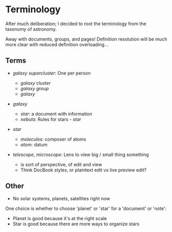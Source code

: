 # Terminology

After much deliberation; I decided to root the terminology from the taxonomy of astronomy.

Away with documents, groups, and pages! Definition resolution will be much more clear with reduced definition overloading...

## Terms

- _galaxy supercluster_: One per person
  - _galaxy cluster_
  - _galaxy group_
  - _galaxy_

- _galaxy_
  - _star_: a document with information
  - _nebula_: Rules for stars
		- _star_

- _star_
  - _molecules_: composer of atoms
  - _atom_: datum

- _telescope_,  _microscope_: Lens to view big / small thing something
  - is sort of perspective, of edit and view
  - Think DocBook styles, or plaintext edit vs live preview edit?

## Other

- No solar systems, planets, satellites right now

One choice is whether to choose 'planet' or 'star' for a 'document' or 'note':

- Planet is good because it's at the right scale
- Star is good because there are more ways to organize stars
